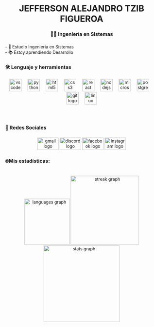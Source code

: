 ###

<h1 align="center">JEFFERSON ALEJANDRO TZIB FIGUEROA</h1>

###

<h3 align="center">👩‍💻 Ingeniería en Sistemas</h3>

###

<p align="left">- 🔭 Estudio Ingenieria en Sistemas<br>- 📚 Estoy aprendiendo Desarrollo</p>

###

<h3 align="left">🛠 Lenguaje y herramientas</h3>

###

<div align="center">
  <img src="https://cdn.jsdelivr.net/gh/devicons/devicon/icons/vscode/vscode-original.svg" height="40" alt="vscode logo"  />
  <img width="12" />
  <img src="https://cdn.jsdelivr.net/gh/devicons/devicon/icons/python/python-original.svg" height="40" alt="python logo"  />
  <img width="12" />
  <img src="https://cdn.jsdelivr.net/gh/devicons/devicon/icons/html5/html5-original.svg" height="40" alt="html5 logo"  />
  <img width="12" />
  <img src="https://cdn.jsdelivr.net/gh/devicons/devicon/icons/css3/css3-original.svg" height="40" alt="css3 logo"  />
  <img width="12" />
  <img src="https://cdn.jsdelivr.net/gh/devicons/devicon/icons/react/react-original.svg" height="40" alt="react logo"  />
  <img width="12" />
  <img src="https://cdn.jsdelivr.net/gh/devicons/devicon/icons/nodejs/nodejs-original.svg" height="40" alt="nodejs logo"  />
  <img width="12" />
  <img src="https://cdn.jsdelivr.net/gh/devicons/devicon/icons/microsoftsqlserver/microsoftsqlserver-plain.svg" height="40" alt="microsoftsqlserver logo"  />
  <img width="12" />
  <img src="https://cdn.jsdelivr.net/gh/devicons/devicon/icons/postgresql/postgresql-original.svg" height="40" alt="postgresql logo"  />
  <img width="12" />
  <img src="https://cdn.jsdelivr.net/gh/devicons/devicon/icons/git/git-original.svg" height="40" alt="git logo"  />
  <img width="12" />
  <img src="https://cdn.jsdelivr.net/gh/devicons/devicon/icons/linux/linux-original.svg" height="40" alt="linux logo"  />
</div>

###

<br clear="both">

<h3 align="left">📍 Redes Sociales</h3>

###

<div align="center">
  <img src="https://raw.githubusercontent.com/maurodesouza/profile-readme-generator/master/src/assets/icons/social/gmail/default.svg" width="70" height="40" alt="gmail logo"  />
  <img src="https://raw.githubusercontent.com/maurodesouza/profile-readme-generator/master/src/assets/icons/social/discord/default.svg" width="70" height="40" alt="discord logo"  />
  <img src="https://raw.githubusercontent.com/maurodesouza/profile-readme-generator/master/src/assets/icons/social/facebook/default.svg" width="70" height="40" alt="facebook logo"  />
  <img src="https://raw.githubusercontent.com/maurodesouza/profile-readme-generator/master/src/assets/icons/social/instagram/default.svg" width="70" height="40" alt="instagram logo"  />
</div>

###

<h3 align="left">🔥Mis estadísticas:</h3>

###

<br clear="both">

<div align="center">
  <img src="https://github-readme-stats.vercel.app/api/top-langs?username=Alejandro-tf01&locale=es&hide_title=false&layout=compact&card_width=320&langs_count=5&theme=nord&hide_border=false&order=2&custom_title=%F0%9F%94%A5%20Languages" height="150" alt="languages graph"  />
  <img src="https://streak-stats.demolab.com?user=Alejandro-tf01&locale=es&mode=daily&theme=nord&hide_border=false&border_radius=5&order=3" height="225" alt="streak graph"  />
  <img src="https://github-readme-stats.vercel.app/api?username=Alejandro-tf01&hide_title=false&hide_rank=false&show_icons=true&include_all_commits=true&count_private=true&disable_animations=false&theme=nord&locale=es&hide_border=false&order=1&custom_title=%F0%9F%93%8C%20Estad%C3%ADsticas%20de%20GitHub" height="250" alt="stats graph"  />
</div>

###

